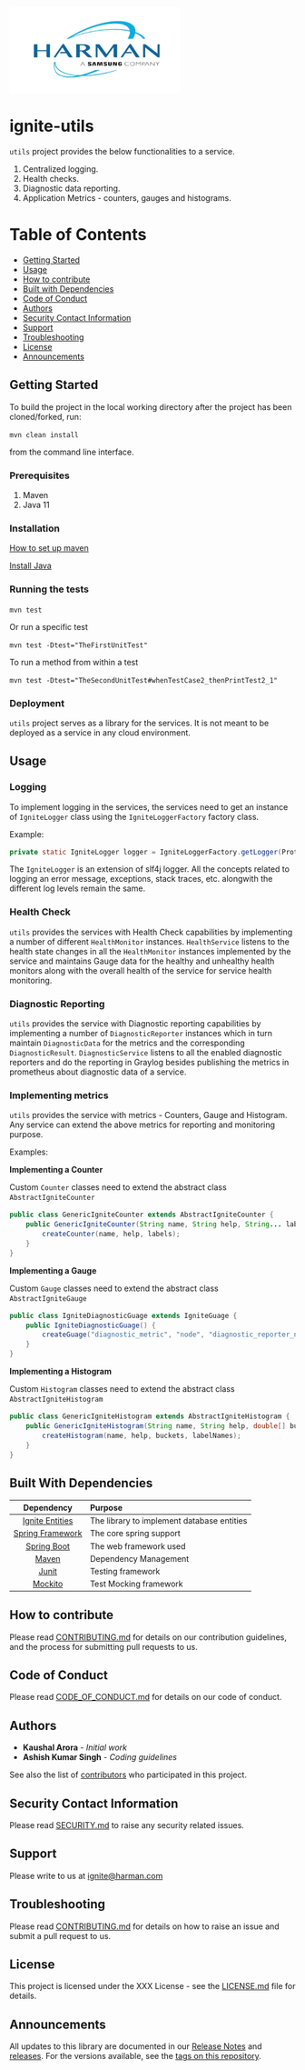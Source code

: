 [<img src="./images/harman.png" width="300" height="150"/>](harman.png)

# ignite-utils
`utils` project provides the below functionalities to a service.

1. Centralized logging.
2. Health checks.
3. Diagnostic data reporting.
4. Application Metrics - counters, gauges and histograms.

# Table of Contents
* [Getting Started](#getting-started)
* [Usage](#usage)
* [How to contribute](#how-to-contribute)
* [Built with Dependencies](#built-with-dependencies)
* [Code of Conduct](#code-of-conduct)
* [Authors](#authors)
* [Security Contact Information](#security-contact-information)
* [Support](#support)
* [Troubleshooting](#troubleshooting)
* [License](#license)
* [Announcements](#announcements)


## Getting Started

To build the project in the local working directory after the project has been cloned/forked, run:

```mvn clean install```

from the command line interface.

### Prerequisites

1. Maven
2. Java 11

### Installation

[How to set up maven](https://maven.apache.org/install.html)

[Install Java](https://stackoverflow.com/questions/52511778/how-to-install-openjdk-11-on-windows)

### Running the tests

```mvn test```

Or run a specific test

```mvn test -Dtest="TheFirstUnitTest"```

To run a method from within a test

```mvn test -Dtest="TheSecondUnitTest#whenTestCase2_thenPrintTest2_1"```

### Deployment

`utils` project serves as a library for the services. It is not meant to be deployed as a service in any cloud environment.

## Usage

### Logging

To implement logging in the services, the services need to get an instance of `IgniteLogger` class using the `IgniteLoggerFactory` factory class.

Example:
```java
private static IgniteLogger logger = IgniteLoggerFactory.getLogger(ProtocolTranslatorPreProcessor.class);
```

The `IgniteLogger` is an extension of slf4j logger. All the concepts related to logging an error message, exceptions, stack traces, etc. alongwith the different log levels remain the same.

### Health Check

`utils` provides the services with Health Check capabilities by implementing a number of different `HealthMonitor` instances. 
`HealthService` listens to the health state changes in all the `HealthMonitor` instances implemented by the service and maintains Gauge data for the healthy and unhealthy health monitors along with the overall health of the service for service health monitoring.


### Diagnostic Reporting

`utils` provides the service with Diagnostic reporting capabilities by implementing a number of `DiagnosticReporter` instances which in turn maintain `DiagnosticData` for the metrics and the corresponding `DiagnosticResult`.
`DiagnosticService` listens to all the enabled diagnostic reporters and do the reporting in Graylog besides publishing the metrics in prometheus about diagnostic data of a service.

### Implementing metrics
`utils` provides the service with metrics - Counters, Gauge and Histogram.
Any service can extend the above metrics for reporting and monitoring purpose.

Examples:

<b> Implementing a Counter </b>

Custom `Counter` classes need to extend the abstract class `AbstractIgniteCounter`

```java
public class GenericIgniteCounter extends AbstractIgniteCounter {
    public GenericIgniteCounter(String name, String help, String... labels) {
        createCounter(name, help, labels);
    }    
}
```

<b> Implementing a Gauge </b>

Custom `Gauge` classes need to extend the abstract class `AbstractIgniteGauge`

```java
public class IgniteDiagnosticGuage extends IgniteGuage {
    public IgniteDiagnosticGuage() {
        createGuage("diagnostic_metric", "node", "diagnostic_reporter_name", "diagnostic_reporter_sublabel");
    }
}
```

<b> Implementing a Histogram </b>

Custom `Histogram` classes need to extend the abstract class `AbstractIgniteHistogram`

```java
public class GenericIgniteHistogram extends AbstractIgniteHistogram {
    public GenericIgniteHistogram(String name, String help, double[] buckets, String... labelNames) {
        createHistogram(name, help, buckets, labelNames);
    }
}
```

## Built With Dependencies

|                           Dependency                            | Purpose                                    |
|:---------------------------------------------------------------:|:-------------------------------------------|
|  [Ignite Entities](https://github.com/HARMANInt/ics/entities)   | The library to implement database entities |
| [Spring Framework](https://spring.io/projects/spring-framework) | The core spring support                    |
|     [Spring Boot](https://spring.io/projects/spring-boot/)      | The web framework used                     |
|               [Maven](https://maven.apache.org/)                | Dependency Management                      |
|               [Junit](https://junit.org/junit5/)                | Testing framework                          |
|              [Mockito](https://site.mockito.org/)               | Test Mocking framework                     |

## How to contribute

Please read [CONTRIBUTING.md](./CONTRIBUTING.md) for details on our contribution guidelines, and the process for submitting pull requests to us.

## Code of Conduct

Please read [CODE_OF_CONDUCT.md](./CODE_OF_CONDUCT.md) for details on our code of conduct.

## Authors

* **Kaushal Arora** - *Initial work* 
* **Ashish Kumar Singh** - *Coding guidelines*

See also the list of [contributors](https://github.com/HARMANInt/ics/utils/contributors) who participated in this project.

## Security Contact Information

Please read [SECURITY.md](./SECURITY.md) to raise any security related issues.

## Support
Please write to us at [ignite@harman.com](mailto:ignite@harman.com)

## Troubleshooting

Please read [CONTRIBUTING.md](./CONTRIBUTING.md) for details on how to raise an issue and submit a pull request to us.

## License

This project is licensed under the XXX License - see the [LICENSE.md](./LICENSE.md) file for details.

## Announcements

All updates to this library are documented in our [Release Notes](./release_notes.txt) and [releases](https://github.com/HARMANInt/ics/utils/releases).
For the versions available, see the [tags on this repository](https://github.com/HARMANInt/ics/utils/tags).



